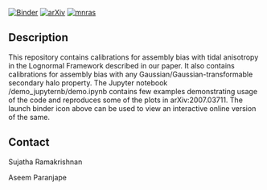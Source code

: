[![Binder](https://mybinder.org/badge_logo.svg)](https://mybinder.org/v2/gh/rsujatha/CAB/master?filepath=demo_jupyternb%2Fdemo.ipynb)
[![arXiv](https://img.shields.io/badge/arXiv-2007.03711-b31b1b.svg?style=plastic)](https://arxiv.org/abs/2007.03711)
[![mnras](https://img.shields.io/badge/DOI-%0910.1093%2Fmnras%2Fstz2344-purple)](https://academic.oup.com/mnras/article-abstract/499/3/4418/5920627?redirectedFrom=fulltext)


## Description
This repository contains calibrations for assembly bias with tidal anisotropy in the Lognormal Framework described in our paper. It also contains calibrations for assembly bias with any Gaussian/Gaussian-transformable secondary halo property. 
The Jupyter notebook /demo_jupyternb/demo.ipynb contains few examples demonstrating usage of the code and reproduces some of the plots in arXiv:2007.03711.
The launch binder icon above can be used to view an interactive online version of the same.

## Contact

Sujatha Ramakrishnan 

Aseem Paranjape
